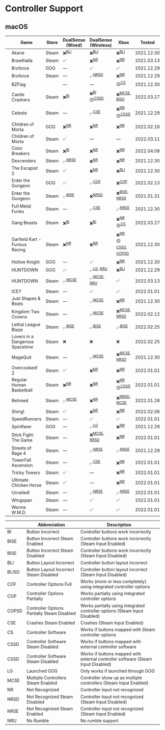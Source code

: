 # Controller Support

## macOS

|                                                                                                                    | Game                            | Store | DualSense (Wired)          | DualSense (Wireless)                                    | Xbox                                                                     | Tested     |
| ------------------------------------------------------------------------------------------------------------------ | ------------------------------- | ----- | -------------------------- | ------------------------------------------------------- | ------------------------------------------------------------------------ | ---------- |
| <img src="Pictures/Akane.png" alt="Akane" style="zoom:25%;" />                                                     | Akane                           | Steam | ❌<sup>[BLI](#bli)</sup>   | ❌<sup>[BLI](#bli)</sup>                                | ❌<sup>[BLI](#bli)</sup>                                                 | 2021.12.30 |
| <img src="Pictures/Brawlhalla.png" alt="Brawlhalla" style="zoom:25%;" />                                           | Brawlhalla                      | Steam | ✅                         | ❌<sup>[NR](#nr)</sup>                                  | ❌<sup>[NR](#nr)</sup>                                                   | 2021.03.13 |
| <img src="Pictures/Broforce.png" alt="Broforce" style="zoom:25%;" />                                               | Broforce                        | GOG   | —                          | ✅                                                      | ✅                                                                       | 2021.12.29 |
| <img src="Pictures/Broforce.png" alt="Broforce" style="zoom:25%;" />                                               | Broforce                        | Steam | —                          | ✅<sup>[NRSD](#nrsd)</sup>                              | ❌<sup>[NR](#nr)</sup>                                                   | 2021.12.29 |
| <img src="Pictures/BZFlag.png" alt="BZFlag" style="zoom:25%;" />                                                   | BZFlag                          |       | —                          | —                                                       | 🟡<sup>[CS](#cs)</sup>                                                   | 2021.12.30 |
| <img src="Pictures/Castle Crashers.png" alt="Castle Crashers" style="zoom:25%;" />                                 | Castle Crashers                 | Steam | ❌<sup>[BI](#bi)</sup>     | ❌<sup>[BI](#bi)</sup> <br/> 🟡<sup>[CSSD](#cssd)</sup> | ❌<sup>[MCSE](#mcse), [BISD](#bisd)</sup>                                | 2022.03.27 |
| <img src="Pictures/Celeste.png" alt="Celeste" style="zoom:25%;" />                                                 | Celeste                         | Steam | —                          | ✅<sup>[CSE](#cse)</sup>                                | ❌<sup>[NR](#nr)</sup> <br/> 🟡<sup>[CSSD](#cssd)</sup>                  | 2021.12.29 |
| <img src="Pictures/Children of Morta.png" alt="Children of Morta" style="zoom:25%;" />                             | Children of Morta               | GOG   | ❌<sup>[NR](#nr)</sup>     | ❌<sup>[NR](#nr)</sup>                                  | ❌<sup>[NR](#nr)</sup>                                                   | 2022.02.16 |
| <img src="Pictures/Children of Morta.png" alt="Children of Morta" style="zoom:25%;" />                             | Children of Morta               | Steam | ✅                         | —                                                       | —                                                                        | 2022.03.11 |
| <img src="Pictures/Color Breakers.png" alt="Color Breakers" style="zoom:25%;" />                                   | Color Breakers                  | Steam | ❌<sup>[BI](#bi)</sup>     | ❌<sup>[NR](#nr)</sup>                                  | ❌<sup>[NR](#nr)</sup>                                                   | 2022.04.08 |
| <img src="Pictures/Descenders.png" alt="Descenders" style="zoom:25%;" />                                           | Descenders                      | Steam | ✅<sup>[NRSE](#nrse)</sup> | ❌<sup>[NR](#NR)</sup>                                  | ❌<sup>[NR](#nr)</sup>                                                   | 2021.12.30 |
| <img src="Pictures/The Escapist 2.png" alt="The Escapist 2" style="zoom:25%;" />                                   | The Escapist 2                  | Steam | ✅                         | ❌<sup>[NR](#NR)</sup>                                  | ❌<sup>[BLI](#bli)</sup>                                                 | 2021.12.30 |
| <img src="Pictures/Enter the Gungeon.png" alt="Enter the Gungeon" style="zoom:25%;" />                             | Enter the Gungeon               | GOG   | ✅                         | ✅<sup>[COF](#cof)</sup>                                | ❌<sup>[COP](#cop)</sup>                                                 | 2021.02.13 |
| <img src="Pictures/Enter the Gungeon.png" alt="Enter the Gungeon" style="zoom:25%;" />                             | Enter the Gungeon               | Steam | ✅<sup>[BISE](#bise)</sup> | ❌<sup>[NRSD](#NRSD)</sup>                              | ❌<sup>[BISE](#bise), [NRSD](#nrsd)</sup>                                | 2021.01.31 |
| <img src="Pictures/Full Metal Furies.png" alt="Full Metal Furies" style="zoom:25%;" />                             | Full Metal Furies               | Steam | —                          | ✅<sup>[CSE](#cse)</sup>                                | ✅<sup>[NRSE](#nrse)</sup>                                               | 2021.12.30 |
| <img src="Pictures/Gang Beasts.png" alt="Gang Beasts" style="zoom:25%;" />                                         | Gang Beasts                     | Steam | ❌<sup>[BI](#bi)</sup>     | ❌<sup>[BI](#bi)</sup>                                  | ❌<sup>[NR](#nr)</sup> <br/> 🟡<sup>[CS](#cs)                            | 2022.03.27 |
| <img src="Pictures/Garfield Kart - Furious Racing.png" alt="Garfield Kart - Furious Racing" style="zoom:25%;" />   | Garfield Kart - Furious Racing  | Steam | ❌<sup>[NR](#nr)</sup>     | ❌<sup>[NR](#nr)</sup>                                  | ❌<sup>[NR](#nr)</sup> <br/> 🟡<sup>[CSSD](#cssd), [COPSD](#copsd)</sup> | 2021.12.30 |
| <img src="Pictures/Hollow Knight.png" alt="Hollow Knight" style="zoom:25%;" />                                     | Hollow Knight                   | GOG   | —                          | ✅                                                      | ❌<sup>[NR](#nr)</sup>                                                   | 2021.12.30 |
| <img src="Pictures/HUNTDOWN.png" alt="HUNTDOWN" style="zoom:25%;" />                                               | HUNTDOWN                        | GOG   | ✅                         | ✅<sup>[LG](#lg), [NRU](#nru)</sup>                     | ❌<sup>[BLI](#bli)</sup>                                                 | 2021.12.29 |
| <img src="Pictures/HUNTDOWN.png" alt="HUNTDOWN" style="zoom:25%;" />                                               | HUNTDOWN                        | Steam | ✅<sup>[MCSE](#mcse)</sup> | ✅<sup>[MCSE](#mcse), [NRU](#nru)</sup>                 | ✅                                                                       | 2022.03.13 |
| <img src="Pictures/ICEY.png" alt="ICEY" style="zoom:25%;" />                                                       | ICEY                            | Steam | —                          | ✅                                                      | ✅                                                                       | 2022.01.01 |
| <img src="Pictures/Just Shapes & Beats.png" alt="Just Shapes & Beats" style="zoom:25%;" />                         | Just Shapes & Beats             | Steam | —                          | ✅<sup>[MCSE](#mcse)</sup>                              | ❌<sup>[NR](#nr)</sup>                                                   | 2021.12.30 |
| <img src="Pictures/Kingdom Two Crowns.png" alt="Kingdom Two Crowns" style="zoom:25%;" />                           | Kingdom Two Crowns              | Steam | —                          | ✅<sup>[MCSE](#mcse)</sup>                              | ❌<sup>[MCSE](#mcse), [NRSD](#nrsd)</sup>                                | 2022.02.12 |
| <img src="Pictures/Lethal League Blaze.png" alt="Lethal League Blaze" style="zoom:25%;" />                         | Lethal League Blaze             | Steam | ✅<sup>[BISE](#bise)</sup> | ✅<sup>[BISE](#bise)</sup>                              | ✅<sup>[BISE](#bise)</sup>                                               | 2022.02.25 |
| <img src="Pictures/Lovers in a Dangerous Spacetime.png" alt="Lovers in a Dangerous Spacetime" style="zoom:25%;" /> | Lovers in a Dangerous Spacetime | Steam | ❌                         | ❌                                                      | ❌                                                                       | 2022.02.25 |
| <img src="Pictures/MageQuit.png" alt="MageQuit" style="zoom:25%;" />                                               | MageQuit                        | Steam | —                          | ✅<sup>[MCSE](#mcse)</sup>                              | ❌<sup>[MCSE](#mcse), [NRSD](#nrsd)</sup>                                | 2021.12.30 |
| <img src="Pictures/Overcooked! 2.png" alt="Overcooked! 2" style="zoom:25%;" />                                     | Overcooked! 2                   | Steam | ✅                         | ❌<sup>[NR](#nr)</sup>                                  | ❌<sup>[NR](#nr)</sup>                                                   | 2022.01.01 |
| <img src="Pictures/Regular Human Basketball.png" alt="Regular Human Basketball" style="zoom:25%;" />               | Regular Human Basketball        | Steam | ❌<sup>[NR](#nr)</sup>     | ❌<sup>[NR](#nr)</sup>                                  | ❌<sup>[NR](#nr)</sup> <br/> 🟡<sup>[CSSD](#cssd)</sup>                  | 2022.01.01 |
| <img src="Pictures/Retimed.png" alt="Retimed" style="zoom:25%;" />                                                 | Retimed                         | Steam | ✅<sup>[MCSE](#mcse)</sup> | ❌<sup>[NR](#nr)</sup>                                  | ❌<sup>[NRSD](#nrsd), [MCSE](#mcse)</sup>                                | 2022.01.28 |
| <img src="Pictures/Shing!.png" alt="Shing!" style="zoom:25%;" />                                                   | Shing!                          | Steam | ✅                         | ❌<sup>[NR](#nr)</sup>                                  | ❌<sup>[NR](#nr)</sup>                                                   | 2022.02.06 |
| <img src="Pictures/SpeedRunners.png" alt="SpeedRunners" style="zoom:25%;" />                                       | SpeedRunners                    | Steam | —                          | ✅                                                      | ✅                                                                       | 2022.01.01 |
| <img src="Pictures/Spiritfarer.png" alt="Spiritfarer" style="zoom:25%;" />                                         | Spiritfarer                     | GOG   | —                          | ✅<sup>[LG](#lg)</sup>                                  | ❌<sup>[NR](#nr)</sup>                                                   | 2021.12.29 |
| <img src="Pictures/Stick Fight - The Game.png" alt="Stick Fight: The Game" style="zoom:25%;" />                    | Stick Fight: The Game           | Steam | —                          | ❌<sup>[MCSE](#mcse), [NRSD](#nrsd)</sup>               | ❌<sup>[NR](#nr)</sup>                                                   | 2022.01.01 |
| <img src="Pictures/Streets of Rage 4.png" alt="Streets of Rage 4" style="zoom:25%;" />                             | Streets of Rage 4               | Steam | —                          | ✅<sup>[NRSE](#nrse)</sup>                              | ✅<sup>[NRSE](#nrse)</sup>                                               | 2021.12.29 |
| <img src="Pictures/TowerFall Ascension.png" alt="TowerFall Ascension" style="zoom:25%;" />                         | TowerFall Ascension             | Steam | —                          | ✅<sup>[CSE](#cse)</sup>                                | ❌<sup>[NR](#nr)</sup>                                                   | 2022.01.01 |
| <img src="Pictures/Tricky Towers.png" alt="Tricky Towers" style="zoom:25%;" />                                     | Tricky Towers                   | Steam | ✅                         | —                                                       | ❌<sup>[NR](#nr)</sup>                                                   | 2022.01.01 |
| <img src="Pictures/Ultimate Chicken Horse.png" alt="Ultimate Chicken Horse" style="zoom:25%;" />                   | Ultimate Chicken Horse          | Steam | ✅                         | —                                                       | ❌<sup>[NR](#nr)</sup>                                                   | 2022.01.01 |
| <img src="Pictures/Unrailed!.png" alt="Unrailed!" style="zoom:25%;" />                                             | Unrailed!                       | Steam | —                          | ✅<sup>[NRSE](#nrse)</sup>                              | ✅<sup>[NRSE](#nrse)</sup>                                               | 2022.01.01 |
| <img src="Pictures/Wingspan.png" alt="Wingspan" style="zoom:25%;" />                                               | Wingspan                        | Steam | —                          | ✅                                                      | ✅                                                                       | 2022.01.01 |
| <img src="Pictures/Worms W.M.D.png" alt="Worms W.M.D." style="zoom:25%;" />                                        | Worms W.M.D.                    | Steam | —                          | ✅                                                      | ✅                                                                       | 2022.01.01 |

|                           | Abbreviation                                | Description                                                                      |
| ------------------------- | ------------------------------------------- | -------------------------------------------------------------------------------- |
| <a name="bi">BI</a>       | Button Incorrect                            | Controller buttons work incorrectly                                              |
| <a name="bise">BISE</a>   | Button Incorrect Steam Enabled              | Controller buttons work incorrectly (Steam Input Enabled)                        |
| <a name="bise">BISE</a>   | Button Incorrect Steam Disabled             | Controller buttons work incorrectly (Steam Input Disabled)                       |
| <a name="bli">BLI</a>     | Button Layout Incorrect                     | Controller button layout incorrect                                               |
| <a name="blisd">BLISD</a> | Button Layout Incorrect Steam Disabled      | Controller button layout incorrect (Steam Input Disabled)                        |
| <a name="cof">COF</a>     | Controller Options Full                     | Works (more or less completely) using integrated controller options              |
| <a name="cop">COP</a>     | Controller Options Partially                | Works partially using integrated controller options                              |
| <a name="copsd">COPSD</a> | Controller Options Partially Steam Disabled | Works partially using integrated controller options (Steam Input Disabled)       |
| <a name="cse">CSE</a>     | Crashes Steam Enabled                       | Crashes (Steam Input Enabled)                                                    |
| <a name="cs">CS</a>       | Controller Software                         | Works if buttons mapped with Steam controller options                            |
| <a name="cs">CSSD</a>     | Controller Software Steam Disabled          | Works if buttons mapped with external controller software                        |
| <a name="cssd">CSSD</a>   | Controller Software Steam Disabled          | Works if buttons mapped with external controller software (Steam Input Disabled) |
| <a name="lg">LG</a>       | Launched GOG                                | Only works if launched through GOG                                               |
| <a name="mcse">MCSE</a>   | Multiple Controllers Steam Enabled          | Controller show up as multiple controllers (Steam Input Enabled)                 |
| <a name="nr">NR</a>       | Not Recognized                              | Controller input not recognized                                                  |
| <a name="nrsd">NRSD</a>   | Not Recognized Steam Disabled               | Controller input not recognized (Steam Input Disabled)                           |
| <a name="nrse">NRSE</a>   | Not Recognized Steam Enabled                | Controller input not recognized (Steam Input Enabled)                            |
| <a name="nru">NRU</a>     | No Rumble                                   | No rumble support                                                                |
